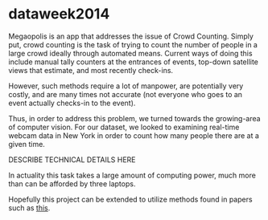 dataweek2014
============

Megaopolis is an app that addresses the issue of Crowd Counting. Simply put, crowd counting is the task of trying to count the number of people in a large crowd ideally through automated means. Current ways of doing this include manual tally counters at the entrances of events, top-down satellite views that estimate, and most recently check-ins.  

However, such methods require a lot of manpower, are potentially very costly, and are many times not accurate (not everyone who goes to an event actually checks-in to the event). 

Thus, in order to address this problem, we turned towards the growing-area of computer vision. For our dataset, we looked to examining real-time webcam data in New York in order to count how many people there are at a given time. 

DESCRIBE TECHNICAL DETAILS HERE

In actuality this task takes a large amount of computing power, much more than can be afforded by three laptops. 

Hopefully this project can be extended to utilize methods found in papers such as [this](http://mplab.ucsd.edu/wp-content/uploads/CVPR2008/Conference/data/papers/229.pdf).
